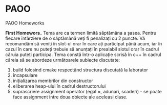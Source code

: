 # PAOO
PAOO Homeworks

__________First Homewors___________
Tema are ca termen limită săptămâna a șasea. Pentru fiecare întârziere de o săptămână veți fi penalizați cu 2 puncte. 
Vă recomandăm să veniți în slot-ul orar în care ați participat până acum, iar în cazul în care nu puteți trebuie să anunțați în prealabil slotul orar în cadrul căruia puteți participa.
Tema constă într-o aplicație scrisă în c++ în cadrul căreia să se abordeze următoarele subiecte discutate:
1. build folosind cmake respectând structura discutată la laborator 
2. încapsulare 
3. inițializarea membrilor din constructor 
4. eliberarea heap-ului în cadrul destructorului 
5. suprascriere assignment operator (egal =, adunari, scaderi) - se poate face assignment intre doua obiecte ale aceleasi clase.


